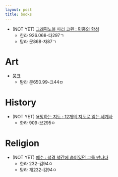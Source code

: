 ```yaml
---
layout: post
title: books
---
```


* (NOT YET) [그래픽노블 파리 코뮌 : 민중의 함성](http://book.daum.net/detail/book.do?bookid=KOR9788974837839)
  * 한라 926.068-타297ㄱ
  * 탐라 문868-자87ㄱ

# Art

* [뭉크](https://hyunjun.github.io/munch/)
  * 탐라 문650.99-크44ㅁ

# History

* (NOT YET) [욕망하는 지도 : 12개의 지도로 읽는 세계사](http://book.daum.net/detail/book.do?bookid=KOR9788925551784)
  * 한라 909-브295ㅇ

# Religion

* (NOT YET) [예수 : 성경 행간에 숨어있던 그를 만나다](http://www.hani.co.kr/arti/society/religious/723093.html)
  * 한라 232-김94ㅇ
  * 탐라 개232-김94ㅇ

